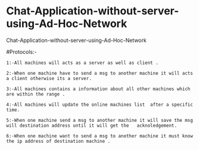 # Chat-Application-without-server-using-Ad-Hoc-Network
 Chat-Application-without-server-using-Ad-Hoc-Network
 
 #Protocols:-
   
    1:-All machines will acts as a server as well as client .
    
    2:-When one machine have to send a msg to another machine it will acts a client otherwise its a server.
    
    3:-All machines contains a information about all other machines which are within the range .
    
    4:-All machines will update the online machines list  after a specific time.
    
    5:-When one machine send a msg to another machine it will save the msg will destination address until it will get the   acknoledgement.
    
    6:-When one machine want to send a msg to another machine it must know the ip address of destination machine .
